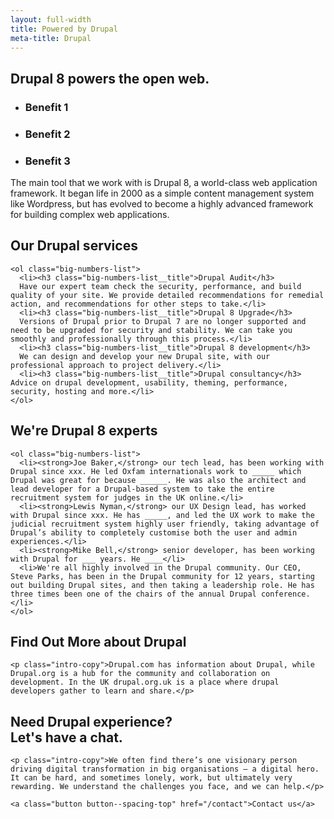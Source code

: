 ```yaml
---
layout: full-width
title: Powered by Drupal
meta-title: Drupal
---
```


<div class="content-container content-container--top content-container--bottom">

  <h2 class="sub-heading sub-heading--centered">Drupal 8 powers the open web.</h2>

  <ul class="icon-list">
    <li class="icon-list__icon icon-list__icon--calculate">
      <h3 class="icon-list__title">Benefit 1</h3>
    </li>
    <li class="icon-list__icon icon-list__icon--rosette">
      <h3 class="icon-list__title">Benefit 2</h3>
    </li>
    <li class="icon-list__icon icon-list__icon--chart">
      <h3 class="icon-list__title">Benefit 3</h3>
    </li>
  </ul>

  <p class="intro-copy">The main tool that we work with is Drupal 8, a world-class web application framework. It began life in 2000 as a simple content management system like Wordpress, but has evolved to become a highly advanced framework for building complex web applications.</p>
</div>

<div class="cheese-wedge cheese-wedge--rajah  cheese-wedge--align-left">
  <div class="cheese-wedge__inner">
  <div class="cheese-wedge__icon"><i class="icon icon--sign-post"></i></div>
  <div class="cheese-wedge__copy">
    <h2 class="site-heading">Our Drupal services</h2>

    <ol class="big-numbers-list">
      <li><h3 class="big-numbers-list__title">Drupal Audit</h3>
      Have our expert team check the security, performance, and build quality of your site. We provide detailed recommendations for remedial action, and recommendations for other steps to take.</li>
      <li><h3 class="big-numbers-list__title">Drupal 8 Upgrade</h3>
      Versions of Drupal prior to Drupal 7 are no longer supported and need to be upgraded for security and stability. We can take you smoothly and professionally through this process.</li>
      <li><h3 class="big-numbers-list__title">Drupal 8 development</h3>
      We can design and develop your new Drupal site, with our professional approach to project delivery.</li>
      <li><h3 class="big-numbers-list__title">Drupal consultancy</h3> Advice on drupal development, usability, theming, performance, security, hosting and more.</li>
    </ol>

  </div>
  </div>
</div>

<div class="cheese-wedge cheese-wedge--aquamarine  cheese-wedge--right">
  <div class="cheese-wedge__inner">
  <div class="cheese-wedge__icon"><i class="icon icon--sign-post"></i></div>
  <div class="cheese-wedge__copy">
    <h2 class="site-heading">We're Drupal 8 experts</h2>

    <ol class="big-numbers-list">
      <li><strong>Joe Baker,</strong> our tech lead, has been working with Drupal since xxx. He led Oxfam internationals work to _____ which Drupal was great for because ______. He was also the architect and lead developer for a Drupal-based system to take the entire recruitment system for judges in the UK online.</li>
      <li><strong>Lewis Nyman,</strong> our UX Design lead, has worked with Drupal since xxx. He has _____, and led the UX work to make the judicial recruitment system highly user friendly, taking advantage of Drupal’s ability to completely customise both the user and admin experiences.</li>
      <li><strong>Mike Bell,</strong> senior developer, has been working with Drupal for ___ years. He ____</li>
      <li>We're all highly involved in the Drupal community. Our CEO, Steve Parks, has been in the Drupal community for 12 years, starting out building Drupal sites, and then taking a leadership role. He has three times been one of the chairs of the annual Drupal conference.</li>
    </ol>

  </div>
  </div>
</div>

<div class="cheese-wedge cheese-wedge--drupal">
  <div class="cheese-wedge__inner">
  <div class="cheese-wedge__icon"><i class="icon icon--sign-post"></i></div>
  <div class="cheese-wedge__copy">
    <h2 class="site-heading">Find Out More about Drupal</h2>

    <p class="intro-copy">Drupal.com has information about Drupal, while Drupal.org is a hub for the community and collaboration on development. In the UK drupal.org.uk is a place where drupal developers gather to learn and share.</p>

  </div>
  </div>
</div>

<div class="cheese-wedge cheese-wedge--keppel cheese-wedge--right">
  <div class="cheese-wedge__inner">
  <div class="cheese-wedge__icon"><i class="icon icon--coffee"></i></div>
  <div class="cheese-wedge__copy">
    <h2 class="site-heading">Need Drupal experience?<br class="full-width-only" /> Let's have a chat.</h2>

    <p class="intro-copy">We often find there’s one visionary person driving digital transformation in big organisations — a digital hero. It can be hard, and sometimes lonely, work, but ultimately very rewarding. We understand the challenges you face, and we can help.</p>

    <a class="button button--spacing-top" href="/contact">Contact us</a>
  </div>
  </div>
</div>

